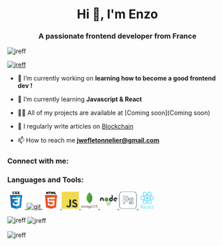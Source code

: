 <h1 align="center">Hi 👋, I'm Enzo</h1>
<h3 align="center">A passionate frontend developer from France</h3>

<p align="left"> <img src="https://komarev.com/ghpvc/?username=jreff&label=Profile%20views&color=0e75b6&style=flat" alt="jreff" /> </p>

<p align="left"> <a href="https://github.com/ryo-ma/github-profile-trophy"><img src="https://github-profile-trophy.vercel.app/?username=jreff" alt="jreff" /></a> </p>

- 🔭 I’m currently working on **learning how to become a good frontend dev !**

- 🌱 I’m currently learning **Javascript & React**

- 👨‍💻 All of my projects are available at [Coming soon](Coming soon)

- 📝 I regularly write articles on [Blockchain](Blockchain)

- 📫 How to reach me **jwefletonnelier@gmail.com**

<h3 align="left">Connect with me:</h3>
<p align="left">
</p>

<h3 align="left">Languages and Tools:</h3>
<p align="left"> <a href="https://www.w3schools.com/css/" target="_blank" rel="noreferrer"> <img src="https://raw.githubusercontent.com/devicons/devicon/master/icons/css3/css3-original-wordmark.svg" alt="css3" width="40" height="40"/> </a> <a href="https://git-scm.com/" target="_blank" rel="noreferrer"> <img src="https://www.vectorlogo.zone/logos/git-scm/git-scm-icon.svg" alt="git" width="40" height="40"/> </a> <a href="https://www.w3.org/html/" target="_blank" rel="noreferrer"> <img src="https://raw.githubusercontent.com/devicons/devicon/master/icons/html5/html5-original-wordmark.svg" alt="html5" width="40" height="40"/> </a> <a href="https://developer.mozilla.org/en-US/docs/Web/JavaScript" target="_blank" rel="noreferrer"> <img src="https://raw.githubusercontent.com/devicons/devicon/master/icons/javascript/javascript-original.svg" alt="javascript" width="40" height="40"/> </a> <a href="https://www.mongodb.com/" target="_blank" rel="noreferrer"> <img src="https://raw.githubusercontent.com/devicons/devicon/master/icons/mongodb/mongodb-original-wordmark.svg" alt="mongodb" width="40" height="40"/> </a> <a href="https://nodejs.org" target="_blank" rel="noreferrer"> <img src="https://raw.githubusercontent.com/devicons/devicon/master/icons/nodejs/nodejs-original-wordmark.svg" alt="nodejs" width="40" height="40"/> </a> <a href="https://www.photoshop.com/en" target="_blank" rel="noreferrer"> <img src="https://raw.githubusercontent.com/devicons/devicon/master/icons/photoshop/photoshop-line.svg" alt="photoshop" width="40" height="40"/> </a> <a href="https://reactjs.org/" target="_blank" rel="noreferrer"> <img src="https://raw.githubusercontent.com/devicons/devicon/master/icons/react/react-original-wordmark.svg" alt="react" width="40" height="40"/> </a> </p>

<p><img align="left" src="https://github-readme-stats.vercel.app/api/top-langs?username=jreff&show_icons=true&locale=en&layout=compact" alt="jreff" /></p>

<p>&nbsp;<img align="center" src="https://github-readme-stats.vercel.app/api?username=jreff&show_icons=true&locale=en" alt="jreff" /></p>

<p><img align="center" src="https://github-readme-streak-stats.herokuapp.com/?user=jreff&" alt="jreff" /></p>
